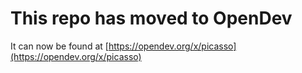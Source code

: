 # This repo has moved to OpenDev

It can now be found at [https://opendev.org/x/picasso](https://opendev.org/x/picasso)

